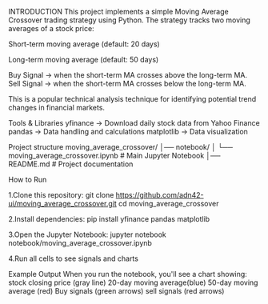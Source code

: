 
INTRODUCTION
This project implements a simple Moving Average Crossover trading strategy using Python.
The strategy tracks two moving averages of a stock price:

Short-term moving average (default: 20 days)

Long-term moving average (default: 50 days)

Buy Signal → when the short-term MA crosses above the long-term MA.
Sell Signal → when the short-term MA crosses below the long-term MA.

This is a popular technical analysis technique for identifying potential trend changes in financial markets.

Tools & Libraries
yfinance → Download daily stock data from Yahoo Finance
pandas → Data handling and calculations
matplotlib → Data visualization

Project structure
moving_average_crossover/
│── notebook/
│   └── moving_average_crossover.ipynb   # Main Jupyter Notebook
│── README.md                            # Project documentation

How to Run

1.Clone this repository:
git clone https://github.com/adn42-ui/moving_average_crossover.git
cd moving_average_crossover

2.Install dependencies:
pip install yfinance pandas matplotlib

3.Open the Jupyter Notebook:
jupyter notebook notebook/moving_average_crossover.ipynb

4.Run all cells to see signals and charts

Example Output
When you run the notebook, you'll see a chart showing:
stock closing price (gray line)
20-day moving average(blue)
50-day moving average (red)
Buy signals (green arrows)
sell signals (red arrows)


